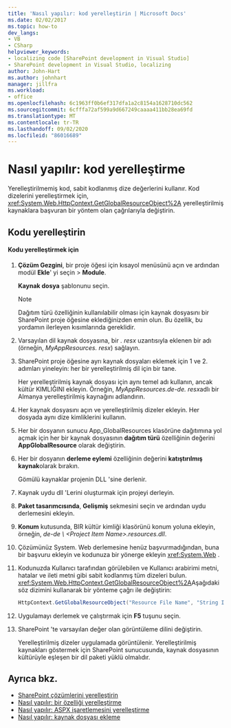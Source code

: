 ```yaml
---
title: 'Nasıl yapılır: kod yerelleştirin | Microsoft Docs'
ms.date: 02/02/2017
ms.topic: how-to
dev_langs:
- VB
- CSharp
helpviewer_keywords:
- localizing code [SharePoint development in Visual Studio]
- SharePoint development in Visual Studio, localizing
author: John-Hart
ms.author: johnhart
manager: jillfra
ms.workload:
- office
ms.openlocfilehash: 6c1963ff0b6ef317dfa1a2c8154a1628710dc562
ms.sourcegitcommit: 6cfffa72af599a9d667249caaaa411bb28ea69fd
ms.translationtype: MT
ms.contentlocale: tr-TR
ms.lasthandoff: 09/02/2020
ms.locfileid: "86016689"
---
```

# <a name="how-to-localize-code"></a>Nasıl yapılır: kod yerelleştirme
  Yerelleştirilmemiş kod, sabit kodlanmış dize değerlerini kullanır. Kod dizelerini yerelleştirmek için, <xref:System.Web.HttpContext.GetGlobalResourceObject%2A> yerelleştirilmiş kaynaklara başvuran bir yöntem olan çağrılarıyla değiştirin.

## <a name="localize-code"></a>Kodu yerelleştirin

#### <a name="to-localize-code"></a>Kodu yerelleştirmek için

1. **Çözüm Gezgini**, bir proje öğesi için kısayol menüsünü açın ve ardından modül **Ekle**' yi seçin  >  **Module**.

     **Kaynak dosya** şablonunu seçin.

    > [!NOTE]
    > Dağıtım türü özelliğinin kullanılabilir olması için kaynak dosyasını bir SharePoint proje öğesine eklediğinizden emin olun. Bu özellik, bu yordamın ilerleyen kısımlarında gereklidir.

2. Varsayılan dil kaynak dosyasına, bir *. resx* uzantısıyla eklenen bir adı (örneğin, *MyAppResources. resx*) sağlayın.

3. SharePoint proje öğesine ayrı kaynak dosyaları eklemek için 1 ve 2. adımları yineleyin: her bir yerelleştirilmiş dil için bir tane.

     Her yerelleştirilmiş kaynak dosyası için aynı temel adı kullanın, ancak kültür KIMLIĞINI ekleyin. Örneğin, *MyAppResources.de-de. resx*adlı bir Almanya yerelleştirilmiş kaynağını adlandırın.

4. Her kaynak dosyasını açın ve yerelleştirilmiş dizeler ekleyin. Her dosyada aynı dize kimliklerini kullanın.

5. Her bir dosyanın sunucu App_GlobalResources klasörüne dağıtımına yol açmak için her bir kaynak dosyasının **dağıtım türü** özelliğinin değerini **AppGlobalResource** olarak değiştirin.

6. Her bir dosyanın **derleme eylemi** özelliğinin değerini **katıştırılmış kaynak**olarak bırakın.

     Gömülü kaynaklar projenin DLL 'sine derlenir.

7. Kaynak uydu dll 'Lerini oluşturmak için projeyi derleyin.

8. **Paket tasarımcısında**, **Gelişmiş** sekmesini seçin ve ardından uydu derlemesini ekleyin.

9. **Konum** kutusunda, BIR kültür kimliği klasörünü konum yoluna ekleyin, örneğin, *de-de \\ \<Project Item Name>.resources.dll*.

10. Çözümünüz System. Web derlemesine henüz başvurmadığından, buna bir başvuru ekleyin ve kodunuza bir yönerge ekleyin <xref:System.Web> .

11. Kodunuzda Kullanıcı tarafından görülebilen ve Kullanıcı arabirimi metni, hatalar ve ileti metni gibi sabit kodlanmış tüm dizeleri bulun. <xref:System.Web.HttpContext.GetGlobalResourceObject%2A>Aşağıdaki söz dizimini kullanarak bir yönteme çağrı ile değiştirin:

    ```csharp
    HttpContext.GetGlobalResourceObject("Resource File Name", "String ID")
    ```

12. Uygulamayı derlemek ve çalıştırmak için **F5** tuşunu seçin.

13. SharePoint 'te varsayılan değer olan görüntüleme dilini değiştirin.

     Yerelleştirilmiş dizeler uygulamada görüntülenir. Yerelleştirilmiş kaynakları göstermek için SharePoint sunucusunda, kaynak dosyasının kültürüyle eşleşen bir dil paketi yüklü olmalıdır.

## <a name="see-also"></a>Ayrıca bkz.
- [SharePoint çözümlerini yerelleştirin](../sharepoint/localizing-sharepoint-solutions.md)
- [Nasıl yapılır: bir özelliği yerelleştirme](../sharepoint/how-to-localize-a-feature.md)
- [Nasıl yapılır: ASPX işaretlemesini yerelleştirme](../sharepoint/how-to-localize-aspx-markup.md)
- [Nasıl yapılır: kaynak dosyası ekleme](../sharepoint/how-to-add-a-resource-file.md)
